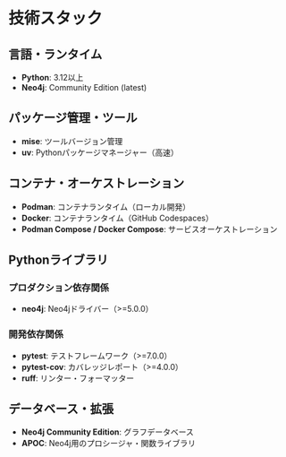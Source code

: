# 技術スタック

## 言語・ランタイム
- **Python**: 3.12以上
- **Neo4j**: Community Edition (latest)

## パッケージ管理・ツール
- **mise**: ツールバージョン管理
- **uv**: Pythonパッケージマネージャー（高速）

## コンテナ・オーケストレーション
- **Podman**: コンテナランタイム（ローカル開発）
- **Docker**: コンテナランタイム（GitHub Codespaces）
- **Podman Compose / Docker Compose**: サービスオーケストレーション

## Pythonライブラリ
### プロダクション依存関係
- **neo4j**: Neo4jドライバー（>=5.0.0）

### 開発依存関係
- **pytest**: テストフレームワーク（>=7.0.0）
- **pytest-cov**: カバレッジレポート（>=4.0.0）
- **ruff**: リンター・フォーマッター

## データベース・拡張
- **Neo4j Community Edition**: グラフデータベース
- **APOC**: Neo4j用のプロシージャ・関数ライブラリ